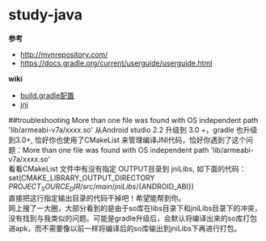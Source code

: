 # study-java
**参考**  
* http://mvnrepository.com/
* https://docs.gradle.org/current/userguide/userguide.html

**wiki**  
* [build.gradle配置](https://github.com/nonelittlesong/study-java/wiki/build.gradle)
* [jni](https://github.com/nonelittlesong/study-java/wiki/jni)

##troubleshooting
More than one file was found with OS independent path 'lib/armeabi-v7a/xxxx.so'
从Android studio 2.2 升级到 3.0 +，gradle 也升级到3.0+, 恰好你也使用了CMakeList 来管理编译JNI代码，恰好你遇到了这个问题：More than one file was found with OS independent path 'lib/armeabi-v7a/xxxx.so'  
看看CMakeList 文件中有没有指定 OUTPUT目录到 jniLibs, 如下面的代码：  
set(CMAKE_LIBRARY_OUTPUT_DIRECTORY ${PROJECT_SOURCE_DIR}/src/main/jniLibs/${ANDROID_ABI})  
直接把这行指定输出目录的代码干掉吧！希望能帮到你。  
网上搜了一大圈，大部分看到的是由于so库在libs目录下和jniLibs目录下的冲突，没有找到与我类似的问题。可能是gradle升级后，会默认将编译出来的so库打包进apk，而不需要像以前一样将编译后的so库输出到jniLibs下再进行打包。  
